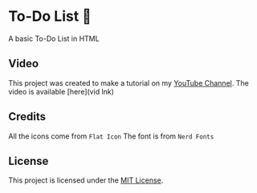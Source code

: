 # To-Do List 📝
A basic To-Do List in HTML

## Video
This project was created to make a tutorial on my [YouTube Channel](https://www.youtube.com/@TaAilsOff). The video is available [here](vid lnk)

## Credits
All the icons come from `Flat Icon`
The font is from `Nerd Fonts`

## License
This project is licensed under the [MIT License](./LICENSE).